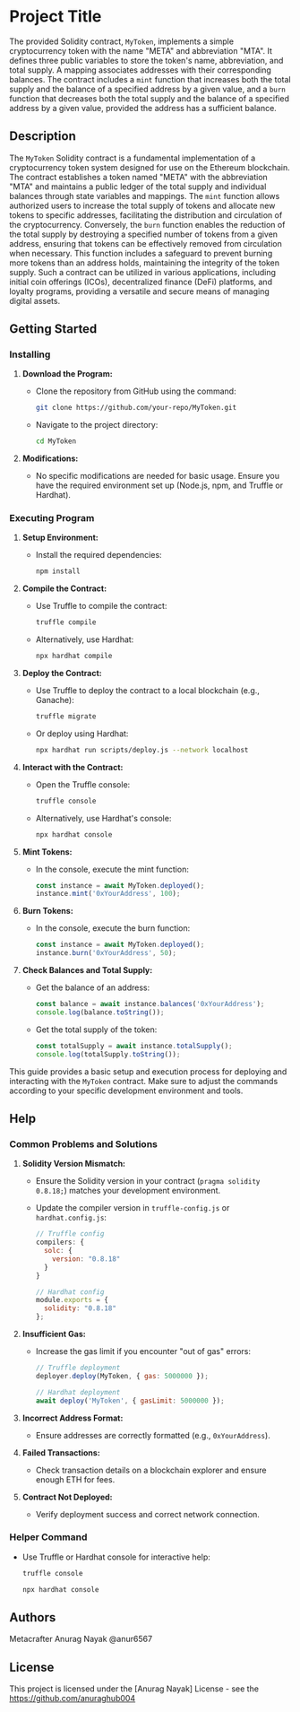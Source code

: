 # Project Title

The provided Solidity contract, `MyToken`, implements a simple cryptocurrency token with the name "META" and abbreviation "MTA". It defines three public variables to store the token's name, abbreviation, and total supply. A mapping associates addresses with their corresponding balances. The contract includes a `mint` function that increases both the total supply and the balance of a specified address by a given value, and a `burn` function that decreases both the total supply and the balance of a specified address by a given value, provided the address has a sufficient balance.

## Description

The `MyToken` Solidity contract is a fundamental implementation of a cryptocurrency token system designed for use on the Ethereum blockchain. The contract establishes a token named "META" with the abbreviation "MTA" and maintains a public ledger of the total supply and individual balances through state variables and mappings. The `mint` function allows authorized users to increase the total supply of tokens and allocate new tokens to specific addresses, facilitating the distribution and circulation of the cryptocurrency. Conversely, the `burn` function enables the reduction of the total supply by destroying a specified number of tokens from a given address, ensuring that tokens can be effectively removed from circulation when necessary. This function includes a safeguard to prevent burning more tokens than an address holds, maintaining the integrity of the token supply. Such a contract can be utilized in various applications, including initial coin offerings (ICOs), decentralized finance (DeFi) platforms, and loyalty programs, providing a versatile and secure means of managing digital assets.

## Getting Started

### Installing

1. **Download the Program:**
   - Clone the repository from GitHub using the command:
     ```bash
     git clone https://github.com/your-repo/MyToken.git
     ```
   - Navigate to the project directory:
     ```bash
     cd MyToken
     ```

2. **Modifications:**
   - No specific modifications are needed for basic usage. Ensure you have the required environment set up (Node.js, npm, and Truffle or Hardhat).

### Executing Program

1. **Setup Environment:**
   - Install the required dependencies:
     ```bash
     npm install
     ```

2. **Compile the Contract:**
   - Use Truffle to compile the contract:
     ```bash
     truffle compile
     ```
   - Alternatively, use Hardhat:
     ```bash
     npx hardhat compile
     ```

3. **Deploy the Contract:**
   - Use Truffle to deploy the contract to a local blockchain (e.g., Ganache):
     ```bash
     truffle migrate
     ```
   - Or deploy using Hardhat:
     ```bash
     npx hardhat run scripts/deploy.js --network localhost
     ```

4. **Interact with the Contract:**
   - Open the Truffle console:
     ```bash
     truffle console
     ```
   - Alternatively, use Hardhat's console:
     ```bash
     npx hardhat console
     ```

5. **Mint Tokens:**
   - In the console, execute the mint function:
     ```javascript
     const instance = await MyToken.deployed();
     instance.mint('0xYourAddress', 100);
     ```

6. **Burn Tokens:**
   - In the console, execute the burn function:
     ```javascript
     const instance = await MyToken.deployed();
     instance.burn('0xYourAddress', 50);
     ```

7. **Check Balances and Total Supply:**
   - Get the balance of an address:
     ```javascript
     const balance = await instance.balances('0xYourAddress');
     console.log(balance.toString());
     ```
   - Get the total supply of the token:
     ```javascript
     const totalSupply = await instance.totalSupply();
     console.log(totalSupply.toString());
     ```

This guide provides a basic setup and execution process for deploying and interacting with the `MyToken` contract. Make sure to adjust the commands according to your specific development environment and tools.

## Help

### Common Problems and Solutions

1. **Solidity Version Mismatch:**
   - Ensure the Solidity version in your contract (`pragma solidity 0.8.18;`) matches your development environment.
   - Update the compiler version in `truffle-config.js` or `hardhat.config.js`:
     ```javascript
     // Truffle config
     compilers: {
       solc: {
         version: "0.8.18"
       }
     }
     ```

     ```javascript
     // Hardhat config
     module.exports = {
       solidity: "0.8.18"
     };
     ```

2. **Insufficient Gas:**
   - Increase the gas limit if you encounter "out of gas" errors:
     ```javascript
     // Truffle deployment
     deployer.deploy(MyToken, { gas: 5000000 });
     ```

     ```javascript
     // Hardhat deployment
     await deploy('MyToken', { gasLimit: 5000000 });
     ```

3. **Incorrect Address Format:**
   - Ensure addresses are correctly formatted (e.g., `0xYourAddress`).

4. **Failed Transactions:**
   - Check transaction details on a blockchain explorer and ensure enough ETH for fees.

5. **Contract Not Deployed:**
   - Verify deployment success and correct network connection.

### Helper Command

- Use Truffle or Hardhat console for interactive help:
  ```bash
  truffle console
  ```
  ```bash
  npx hardhat console
  ```

## Authors

Metacrafter Anurag Nayak
@anur6567

## License

This project is licensed under the [Anurag Nayak] License - see the https://github.com/anuraghub004

